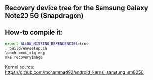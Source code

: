 ## Recovery device tree for the Samsung Galaxy Note20 5G (Snapdragon)

## How-to compile it:

```sh
export ALLOW_MISSING_DEPENDENCIES=true
. build/envsetup.sh
lunch omni_c1q-eng
mka recoveryimage
```

Kernel source:
https://github.com/mohammad92/android_kernel_samsung_sm8250
